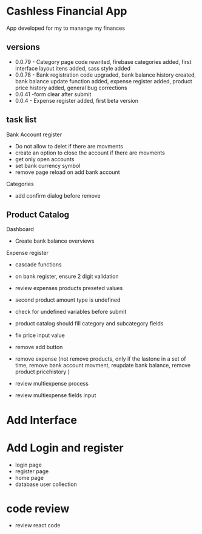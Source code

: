 # Cashless Financial App

App developed for my to manange my finances

## versions
- 0.0.79 - Category page code rewrited, firebase categories added, first interface layout itens added, sass style added
- 0.0.78 - Bank registration code upgraded, bank balance history created, bank balance update function added, expense register added, product price history added, general bug corrections
- 0.0.41 -form clear after submit
- 0.0.4 - Expense register added, first beta version

## task list
Bank Account register
- Do not allow to delet if there are movments
- create an option to close the account if there are movments
- get only open accounts
- set bank currency symbol
- remove page reload on add bank account

Categories
- add confirm dialog before remove

Product Catalog
- 

Dashboard
- Create bank balance overviews

Expense register
- cascade functions
- on bank register, ensure 2 digit validation

- review expenses products preseted values
- second product amount type is undefined
- check for undefined variables before submit

- product catalog should fill category and subcategory fields

- fix price input value

- remove add button


- remove expense (not remove products, only if the lastone in a set of time, remove bank account movment, reupdate bank balance, remove product pricehistory )

- review multiexpense process
- review multiexpense fields input

# Add Interface

# Add Login and register
- login page
- register page
- home page
- database user collection

# code review
- review react code